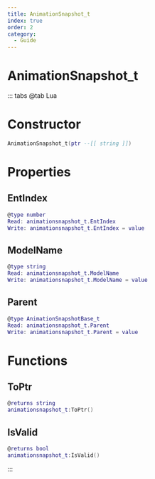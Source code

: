```yaml
---
title: AnimationSnapshot_t
index: true
order: 2
category:
  - Guide
---
```


# AnimationSnapshot_t

::: tabs
@tab Lua
# Constructor
```lua
AnimationSnapshot_t(ptr --[[ string ]])
```
# Properties
## EntIndex 
```lua
@type number
Read: animationsnapshot_t.EntIndex
Write: animationsnapshot_t.EntIndex = value
```
## ModelName 
```lua
@type string
Read: animationsnapshot_t.ModelName
Write: animationsnapshot_t.ModelName = value
```
## Parent 
```lua
@type AnimationSnapshotBase_t
Read: animationsnapshot_t.Parent
Write: animationsnapshot_t.Parent = value
```
# Functions
## ToPtr
```lua
@returns string
animationsnapshot_t:ToPtr()
```
## IsValid
```lua
@returns bool
animationsnapshot_t:IsValid()
```

:::